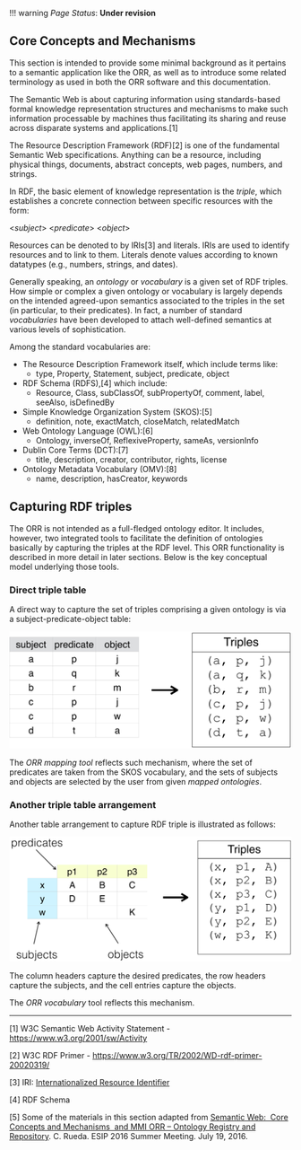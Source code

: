 !!! warning
    _Page Status_: **Under revision**

## Core Concepts and Mechanisms

This section is intended to provide some minimal background as it
pertains to a semantic application like the ORR, as well as to
introduce some related terminology as used in both the ORR software 
and this documentation. 
 
The Semantic Web is about capturing information using standards-based
formal knowledge representation structures and mechanisms to make such
information processable by machines thus facilitating its sharing and 
reuse across disparate systems and applications.[1]

The Resource Description Framework (RDF)[2] is one of the fundamental 
Semantic Web specifications. 
Anything can be a resource, including physical things, documents, 
abstract concepts, web pages, numbers, and strings.

In RDF, the basic element of knowledge representation is the _triple_,
which establishes a concrete connection between specific resources
with the form:

&lt;_subject_> &lt;_predicate_> &lt;_object_>

Resources can be denoted to by IRIs[3] and literals. 
IRIs are used to identify resources and to link to them.
Literals denote values according to known datatypes (e.g., numbers, 
strings, and dates).

Generally speaking, an _ontology_ or _vocabulary_ is a given set of RDF triples. 
How simple or complex a given ontology or vocabulary is largely depends on the 
intended agreed-upon semantics associated to the triples in the set
(in particular, to their predicates).
In fact, a number of standard _vocabularies_ have been developed to attach
well-defined semantics at various levels of sophistication.

Among the standard vocabularies are:
 
- The Resource Description Framework itself, which include terms like:
    - type, Property, Statement, subject, predicate, object
- RDF Schema (RDFS),[4] which include:
    - Resource, Class, subClassOf, subPropertyOf, comment, label, seeAlso, isDefinedBy
- Simple Knowledge Organization System (SKOS):[5]
    - definition, note, exactMatch, closeMatch, relatedMatch
- Web Ontology Language (OWL):[6]
    - Ontology, inverseOf, ReflexiveProperty, sameAs, versionInfo
- Dublin Core Terms (DCT):[7]
    - title, description, creator, contributor, rights, license
- Ontology Metadata Vocabulary (OMV):[8]
    - name, description, hasCreator, keywords


## Capturing RDF triples

The ORR is not intended as a full-fledged ontology editor. 
It includes, however, two integrated tools to facilitate the definition
of ontologies basically by capturing the triples at the RDF level. 
This ORR functionality is described in more detail in later sections. 
Below is the key conceptual model underlying those tools.

### Direct triple table

A direct way to capture the set of triples comprising a given ontology
is via a subject-predicate-object table:

![](img/semweb/rdf-triples-m2r.png)

The _ORR mapping tool_ reflects such mechanism, where the set of predicates
are taken from the SKOS vocabulary, and the sets of subjects and objects
are selected by the user from given _mapped ontologies_.

### Another triple table arrangement

Another table arrangement to capture RDF triple is illustrated as follows:

![](img/semweb/rdf-triples-v2r.png)

The column headers capture the desired predicates, the row headers capture 
the subjects, and the cell entries capture the objects.

The _ORR vocabulary_ tool reflects this mechanism. 


----

[1] W3C Semantic Web Activity Statement - https://www.w3.org/2001/sw/Activity

[2] W3C RDF Primer - https://www.w3.org/TR/2002/WD-rdf-primer-20020319/

[3] IRI: [Internationalized Resource Identifier](https://en.wikipedia.org/wiki/Internationalized_Resource_Identifier)

[4] RDF Schema

[5] Some of the materials in this section adapted from [Semantic Web:  Core Concepts and Mechanisms  
and MMI ORR – Ontology Registry and 
Repository](https://speakerdeck.com/carueda/semantic-web-core-concepts-and-mechanisms-and-mmi-orr-ontology-registry-and-repository).
  C. Rueda. ESIP 2016 Summer Meeting.
  July 19, 2016.
